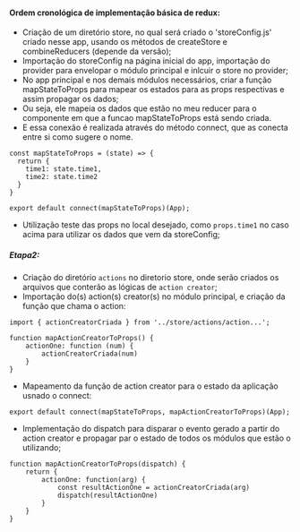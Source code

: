 #### Ordem cronológica de implementação básica de redux:

- Criação de um diretório store, no qual será criado o 'storeConfig.js' criado nesse app, usando os métodos de createStore e combineReducers (depende da versão);
- Importação do storeConfig na página inicial do app, importação do provider para envelopar o módulo principal e inlcuir o store no provider;
- No app principal e nos demais módulos necessários, criar a função mapStateToProps para mapear os estados para as props respectivas e assim propagar os dados;
- Ou seja, ele mapeia os dados que estão no meu reducer para o componente em que a funcao mapStateToProps está sendo criada.
- E essa conexão é realizada através do método connect, que as conecta entre si como sugere o nome.

```
const mapStateToProps = (state) => {
  return {
    time1: state.time1,
    time2: state.time2
  }
}
```
```
export default connect(mapStateToProps)(App);
```

- Utilização teste das props no local desejado, como `props.time1` no caso acima para utilizar os dados que vem da storeConfig;

##### Etapa2:
- Criação do diretório `actions` no diretorio store, onde serão criados os arquivos que conterão as lógicas de `action creator`;
- Importação do(s) action(s) creator(s) no módulo principal, e criação da função que chama o action:

```
import { actionCreatorCriada } from '../store/actions/action...';  

function mapActionCreatorToProps() {
    actionOne: function (num) {
        actionCreatorCriada(num)
    }
}
```

- Mapeamento da função de action creator para o estado da aplicação usnado o connect:
```
export default connect(mapStateToProps, mapActionCreatorToProps)(App);
```

- Implementação do dispatch para disparar o evento gerado a partir do action creator e propagar par o estado de todos os módulos que estão o utilizando;

```
function mapActionCreatorToProps(dispatch) {
    return {
        actionOne: function(arg) {
            const resultActionOne = actionCreatorCriada(arg)
            dispatch(resultActionOne)
        }
    }
}
```